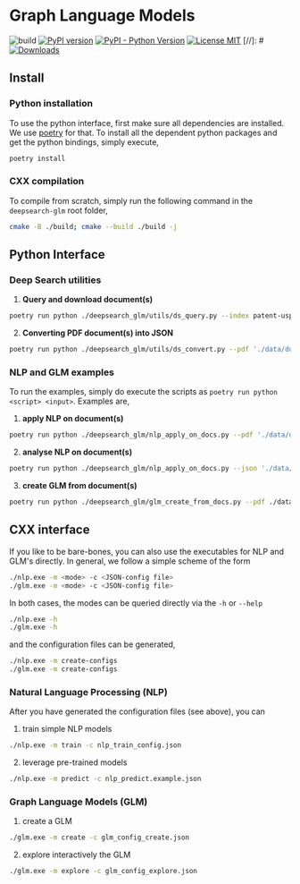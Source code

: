 # Graph Language Models

![build](https://github.com/DS4SD/deepsearch-glm/actions/workflows/cmake.yml/badge.svg)
[![PyPI version](https://img.shields.io/pypi/v/deepsearch-glm)](https://pypi.org/project/deepsearch-glm/)
[![PyPI - Python Version](https://img.shields.io/pypi/pyversions/deepsearch-glm)](https://pypi.org/project/deepsearch-glm/)
[![License MIT](https://img.shields.io/github/license/ds4sd/deepsearch-glm)](https://opensource.org/licenses/MIT)
[//]: #[![Downloads](https://static.pepy.tech/badge/deepsearch-glm)](https://pepy.tech/project/deepsearch-glm)

## Install

### Python installation

To use the python interface, first make sure all dependencies are installed. We use [poetry](https://python-poetry.org/docs/)
for that. To install all the dependent python packages and get the python bindings, simply execute,

```sh
poetry install
```

### CXX compilation

To compile from scratch, simply run the following command in the `deepsearch-glm` root folder, 

```sh
cmake -B ./build; cmake --build ./build -j
```

## Python Interface

### Deep Search utilities

1. **Query and download document(s)**
```sh
poetry run python ./deepsearch_glm/utils/ds_query.py --index patent-uspto --query "\"global warming potential\" AND \"etching\""
```
2. **Converting PDF document(s) into JSON**
```sh
poetry run python ./deepsearch_glm/utils/ds_convert.py --pdf './data/documents/articles/2305.*.pdf'"
```

### NLP and GLM examples

To run the examples, simply do execute the scripts as `poetry run python <script> <input>`. Examples are,

1. **apply NLP on document(s)**
```sh
poetry run python ./deepsearch_glm/nlp_apply_on_docs.py --pdf './data/documents/articles/2305.*.pdf' --models 'language;term'
```
2. **analyse NLP on document(s)**
```sh
poetry run python ./deepsearch_glm/nlp_apply_on_docs.py --json './data/documents/articles/2305.*.nlp.json' 
```
3. **create GLM from document(s)**
```sh
poetry run python ./deepsearch_glm/glm_create_from_docs.py --pdf ./data/documents/reports/2022-ibm-annual-report.pdf
```

## CXX interface

If you like to be bare-bones, you can also use the executables for NLP and GLM's directly. In general, we
follow a simple scheme of the form

```sh
./nlp.exe -m <mode> -c <JSON-config file>
./glm.exe -m <mode> -c <JSON-config file>
```

In both cases, the modes can be queried directly via the `-h` or `--help`

```sh
./nlp.exe -h
./glm.exe -h
```

and the configuration files can be generated,

```sh
./nlp.exe -m create-configs
./glm.exe -m create-configs
```

### Natural Language Processing (NLP)

After you have generated the configuration files (see above), you can

1. train simple NLP models
```sh
./nlp.exe -m train -c nlp_train_config.json
```
2. leverage pre-trained models
```sh
./nlp.exe -m predict -c nlp_predict.example.json
```

### Graph Language Models (GLM)

1. create a GLM
```sh
./glm.exe -m create -c glm_config_create.json
```
2. explore interactively the GLM
```sh
./glm.exe -m explore -c glm_config_explore.json
```

